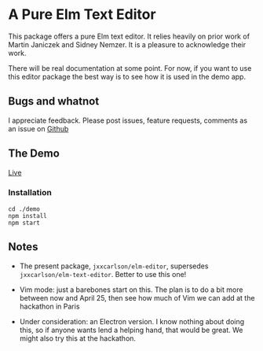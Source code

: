 # A Pure Elm Text Editor

This package offers a pure Elm text editor.
It relies heavily on prior work of 
Martin Janiczek and Sidney Nemzer.  It is a pleasure
to acknowledge their work.

There will be real documentation at some point.  For now, 
if you want to use this editor package the best way is to
see how it is used in the demo app.

## Bugs and whatnot

I appreciate feedback.  Please post issues, feature requests, comments
as an issue on [Github](https://github.com/jxxcarlson/elm-editor2)

## The Demo

[Live](https://jxxcarlson.github.io/app/text-editor/index.html)

### Installation 

```
cd ./demo
npm install
npm start
```

## Notes

- The present package, `jxxcarlson/elm-editor`, supersedes
`jxxcarlson/elm-text-editor`.  Better to use this one!

- Vim mode: just a barebones start on this.  The plan is to do a bit 
more between now and April 25, then see how much of Vim we can add
at the hackathon in Paris

- Under consideration: an Electron version.  I know nothing about doing
this, so if anyone wants lend a helping hand, that would be great. We
might also try this at the hackathon.

